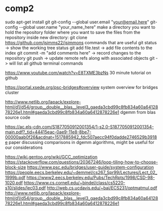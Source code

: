 # comp2
sudo apt-get install git
git-config --global user.email "your@email.here"
git-config --global user.name "your_name_here"
make a directory you want to hold the repository folder
  where you want to save the files from the repository
inside new directory: git clone https://github.com/jsimms22/jsimmons
commands that are useful
  git status -> show the working tree status
  git add file.test -> add file contents to the index
  git commit -m "add comments here" -> record changes to the repository
  git push -> update remote refs along with associated objects
  git -> will list all github terminal commands
  
https://www.youtube.com/watch?v=E8TXME3bzNs
30 minute tutorial on github

https://portal.xsede.org/psc-bridges#overview
system overview for bridges cluster

http://www.netlib.org/lapack/explore-html/d1/d54/group__double__blas__level3_gaeda3cbd99c8fb834a60a6412878226e1.html#gaeda3cbd99c8fb834a60a6412878226e1
dgemm from blas source code

https://ac.els-cdn.com/S1877050912001354/1-s2.0-S1877050912001354-main.pdf?_tid=44415eac-0ae9-11e8-8be7-00000aab0f26&acdnat=1517885942_fdc507aecc94f0dadde2746529b3918e
paper discussing comparisons in dgemm algorithms, might be useful for our considerations

https://wiki.gentoo.org/wiki/GCC_optimization
https://stackoverflow.com/questions/20367246/loop-tiling-how-to-choose-block-size
https://www.psc.edu/bridges/user-guide/system-configuration
https://people.eecs.berkeley.edu/~demmel/cs267_Spr99/Lectures/Lect_02_1999b.pdf
https://www2.eecs.berkeley.edu/Pubs/TechRpts/1998/CSD-98-1020.pdf
https://www.cs.cornell.edu/~bindel/class/cs5220-s10/slides/lec03.pdf
http://web.cs.ucdavis.edu/~bai/ECS231/optmatmul.pdf
http://www.netlib.org/lapack/explore-html/d1/d54/group__double__blas__level3_gaeda3cbd99c8fb834a60a6412878226e1.html#gaeda3cbd99c8fb834a60a6412878226e1
